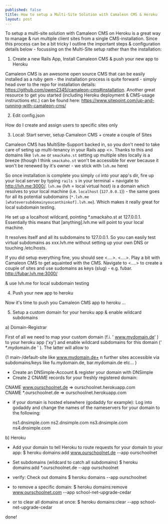 ```yaml
---
published: false
title: How to setup a Multi-Site Solution with Camaleon CMS & Heroku  
layout: post
---
```


To setup a multi-site solution with Camaleon CMS on Heroku is a great way to manage & run multiple client sites from a single CMS-installation. Since this process can be a bit tricky I outline the important steps & configuration details below - focussing on the Multi-Site setup rather than the installation:  

1. Create a new Rails App, Install Camaleon CMS & push your new app to Heroku 

Camaleon CMS is an awesome open source CMS that can be easily installed as a ruby gem - the installation process is quite forward - simply head over to the repo for installation details: https://github.com/owen2345/camaleon-cms#installation. Another great resource to get you started (including Heroku deployment & CMS-usage instructions etc.) can be found here: https://www.sitepoint.com/up-and-running-with-camaleon-cms/

2. Edit config.json 

How do I create and assign users to specific sites only 

3. Local: Start server, setup Camaleon CMS + create a couple of Sites 

Camaleon CMS has MultiSite-Support backed in, so you don't need to take care of seting up multi-tenancy in your Rails app <>. Thanks to this and domains like `lvh.me` or `smackaho.st` setting up multiple sites locally is a breeze (though I think `smackaho.st` won't be accessible for ever because it won't be renewed by it's owner - we stick with `lvh.me` here)

So once installation is complete you simply `cd` into your app's dir, fire up your local server by typing `rails s`  in your terminal + navigate to http://lvh.me:3000/. `lvh.me` (lvh = local virtual host) is a domain which resolves to your local machine (i.e. `localhost` (`127.0.0.1`)) - the same goes for all its potential subdomains (`*.lvh.me` `[whateversubdomainyoucanthinkof].lvh.me`). Which makes it really great for local subdomain testing. 

 He set up a localhost wildcard, pointing *.smackaho.st at 127.0.0.1. Essentially this means that [anything].lvh.me will point to your local machine. 

 

It resolves itself and all its subdomains to 127.0.0.1. So you can easily test virtual subdomains as xxx.lvh.me without setting up your own DNS or touching /etc/hosts.




If you did setup everything fine, you should see <....>. <....>. Play a bit with Camaleon CMS to get aquainted with the CMS. Navigate to <....> to create a couple of sites and use sudomains as keys (slug) - e.g. fubar. http://fubar.lvh.me:3000/    

& use lvh.me for local subdomain testing

4. Push your new app to heroku 

Now it's time to push you Camaleon CMS app to heroku ...

5. Setup a custom domain for your heroku app & enable wildcard subdomains 

a) Domain-Registrar   

First of all we need to map your custom domain (f.i. ' www.mydomain.de' ) to your heroku app ('xy') and enable wildcard subdomains for this domain (' *.mydomain.de ' ). The latter will allow to    


(1 main-/default-site like www.mydomain.de+ n further sites accessible via subdomains/keys like fu.mydomain.de, bar.mydomain.de etc... )

- Create an DNSimple-Account & register your domain with DNSimple 
- Create 2 CNAME records for your freshly registered domain:

CNAME 	www.ourschoolnet.de 	 =>   ourschoolnet.herokuapp.com 	
CNAME 	*.ourschoolnet.de       =>    ourschoolnet.herokuapp.com 	


- if your domain is hosted elsewhere (godaddy for example): Log into godaddy and change the names of the nameservers for your domain to the following:

    ns1.dnsimple.com 
    ns2.dnsimple.com
    ns3.dnsimple.com
    ns4.dnsimple.com
  
b) Heroku
-  Add your domain to tell Heroku to route requests for your domain to your app:
$ heroku domains:add www.ourschoolnet.de --app ourschoolnet

- Set subdomains (wildcard to catch all subdomains)
$ heroku domains:add *.ourschoolnet.de  --app ourschoolnet

- verify: Check out domains
$ heroku domains --app ourschoolnet

- to remove a specific domain:
$ heroku domains:remove www.ourschoolnet.com --app school-net-upgrade-cedar

- or to clear all domains at once:
$ heroku domains:clear --app school-net-upgrade-cedar

done!


